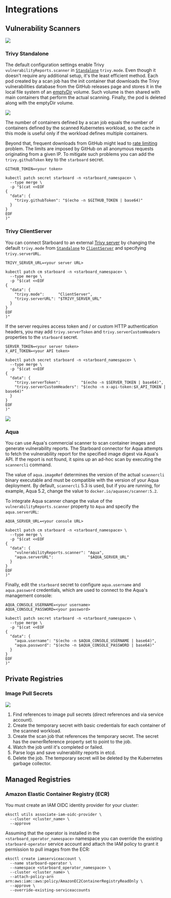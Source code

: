 # Integrations

## Vulnerability Scanners

![](images/integration-vulnerability-scanners.png)

### Trivy Standalone

The default configuration settings enable Trivy `vulnerabilityReports.scanner` in [`Standalone`][trivy-standalone]
`trivy.mode`. Even though it doesn't require any additional setup, it's the least efficient method. Each pod created
by a scan job has the init container that downloads the Trivy vulnerabilities database from the GitHub releases page
and stores it in the local file system of an [emptyDir][emptyDir-volume] volume. Such volume is then shared with main
containers that perform the actual scanning. Finally, the pod is deleted along with the emptyDir volume.

![](images/design/trivy-standalone.png)

The number of containers defined by a scan job equals the number of containers defined by the scanned Kubernetes
workload, so the cache in this mode is useful only if the workload defines multiple containers.

Beyond that, frequent downloads from GitHub might lead to [rate limiting][gh-rate-limiting] problem. The limits are
imposed by GitHub on all anonymous requests originating from a given IP. To mitigate such problems you can add the
`trivy.githubToken` key to the `starboard` secret.

```
GITHUB_TOKEN=<your token>

kubectl patch secret starboard -n <starboard_namespace> \
  --type merge \
  -p "$(cat <<EOF
{
  "data": {
    "trivy.githubToken": "$(echo -n $GITHUB_TOKEN | base64)"
  }
}
EOF
)"
```

[trivy-standalone]: https://github.com/aquasecurity/trivy#standalone
[emptyDir-volume]: https://kubernetes.io/docs/concepts/storage/volumes/#emptydir
[gh-rate-limiting]: https://docs.github.com/en/free-pro-team@latest/rest/overview/resources-in-the-rest-api#rate-limiting

### Trivy ClientServer

You can connect Starboard to an external [Trivy server][trivy-clientserver] by changing the default `trivy.mode` from
[`Standalone`][trivy-standalone] to [`ClientServer`][trivy-clientserver] and specifying `trivy.serverURL`.

```
TRIVY_SERVER_URL=<your server URL>

kubectl patch cm starboard -n <starboard_namespace> \
  --type merge \
  -p "$(cat <<EOF
{
  "data": {
    "trivy.mode":      "ClientServer",
    "trivy.serverURL": "$TRIVY_SERVER_URL"
  }
}
EOF
)"
```

If the server requires access token and / or custom HTTP authentication headers, you may add `trivy.serverToken`
and `trivy.serverCustomHeaders` properties to the `starboard` secret.

```
SERVER_TOKEN=<your server token>
X_API_TOKEN=<your API token>

kubectl patch secret starboard -n <starboard_namespace> \
  --type merge \
  -p "$(cat <<EOF
{
  "data": {
    "trivy.serverToken":         "$(echo -n $SERVER_TOKEN | base64)",
    "trivy.serverCustomHeaders": "$(echo -n x-api-token:$X_API_TOKEN | base64)"
  }
}
EOF
)"
```

![](images/design/trivy-clientserver.png)

[trivy-clientserver]: https://github.com/aquasecurity/trivy#client--server

### Aqua

You can use Aqua's commercial scanner to scan container images and generate vulnerability reports. The Starboard
connector for Aqua attempts to fetch the vulnerability report for the specified image digest via Aqua's API.
If the report is not found, it spins up an ad-hoc scan by executing the `scannercli` command.

The value of `aqua.imageRef` determines the version of the actual `scannercli` binary executable and must be
compatible with the version of your Aqua deployment. By default, `scannercli` 5.3 is used, but if you are running,
for example, Aqua 5.2, change the value to `docker.io/aquasec/scanner:5.2`.

To integrate Aqua scanner change the value of the `vulnerabilityReports.scanner` property to `Aqua` and specify
the `aqua.serverURL`:

```
AQUA_SERVER_URL=<your console URL>

kubectl patch cm starboard -n <starboard_namespace> \
  --type merge \
  -p "$(cat <<EOF
{
  "data": {
    "vulnerabilityReports.scanner": "Aqua",
    "aqua.serverURL":               "$AQUA_SERVER_URL"
  }
}
EOF
)"
```

Finally, edit the `starboard` secret to configure `aqua.username` and `aqua.password` credentials, which are used
to connect to the Aqua's management console:

```
AQUA_CONSOLE_USERNAME=<your username>
AQUA_CONSOLE_PASSWORD=<your password>

kubectl patch secret starboard -n <starboard_namespace> \
  --type merge \
  -p "$(cat <<EOF
{
  "data": {
    "aqua.username": "$(echo -n $AQUA_CONSOLE_USERNAME | base64)",
    "aqua.password": "$(echo -n $AQUA_CONSOLE_PASSWORD | base64)"
  }
}
EOF
)"
```

## Private Registries

### Image Pull Secrets

![](images/design/starboard-cli-private-container-registries.png)

1. Find references to image pull secrets (direct references and via service account).
2. Create the temporary secret with basic credentials for each container of the scanned workload.
3. Create the scan job that references the temporary secret. The secret has the ownerReference property set to point to the job.
4. Watch the job until it's completed or failed.
5. Parse logs and save vulnerability reports in etcd.
6. Delete the job. The temporary secret will be deleted by the Kubernetes garbage collector.

## Managed Registries

### Amazon Elastic Container Registry (ECR)

You must create an IAM OIDC identity provider for your cluster:

```
eksctl utils associate-iam-oidc-provider \
  --cluster <cluster_name> \
  --approve
```

Assuming that the operator is installed in the `<starboard_operator_namespace>`
namespace you can override the existing `starboard-operator` service account and
attach the IAM policy to grant it permission to pull images from the ECR:

```
eksctl create iamserviceaccount \
  --name starboard-operator \
  --namespace <starboard_operator_namespace> \
  --cluster <cluster_name> \
  --attach-policy-arn arn:aws:iam::aws:policy/AmazonEC2ContainerRegistryReadOnly \
  --approve \
  --override-existing-serviceaccounts
```
